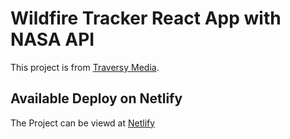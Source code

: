 # Wildfire Tracker React App with NASA API

This project is from [Traversy Media](https://www.youtube.com/watch?v=ontX4zfVqK8).

## Available Deploy on Netlify

The Project can be viewd at [Netlify](https://wildfire-tracker-react.netlify.app/)
